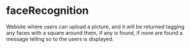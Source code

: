 # faceRecognition
Website where users can upload a picture, and it will be returned tagging any faces with a square around them, if any is found, if none are found a message telling so to the users is displayed.

